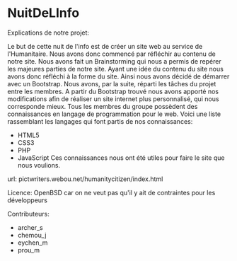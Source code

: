 NuitDeLInfo
===========

Explications de notre projet:

Le but de cette nuit de l'info est de créer un site web au service de
l'Humanitaire.
Nous avons donc commencé par réfléchir au contenu de notre site.
Nous avons fait un Brainstorming qui nous a permis de repérer les majeures
parties de notre site.
Ayant une idée du contenu du site nous avons donc réfléchi à la forme du site.
Ainsi nous avons décidé de démarrer avec un Bootstrap.
Nous avons, par la suite, réparti les tâches du projet entre les membres.
A partir du Bootstrap trouvé nous avons apporté nos modifications afin de
réaliser un site internet plus personnalisé, qui nous corresponde mieux.
Tous les membres du groupe possèdent des connaissances en langage de
programmation pour le web.
Voici une liste rassemblant les langages qui font partis de nos connaissances:
- HTML5
- CSS3
- PHP
- JavaScript
Ces connaissances nous ont été utiles pour faire le site que nous voulions.

url: pictwriters.webou.net/humanitycitizen/index.html

Licence: OpenBSD car on ne veut pas qu'il y ait de contraintes pour les
développeurs

Contributeurs:
* archer_s
* chemou_j
* eychen_m
* prou_m

